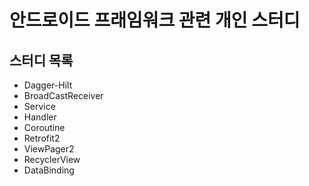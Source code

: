 # 안드로이드 프래임워크 관련 개인 스터디


## 스터디 목록
- Dagger-Hilt
- BroadCastReceiver
- Service
- Handler
- Coroutine
- Retrofit2
- ViewPager2
- RecyclerView
- DataBinding
